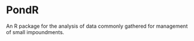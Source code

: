 # PondR
An R package for the analysis of data commonly gathered for management of small impoundments.
